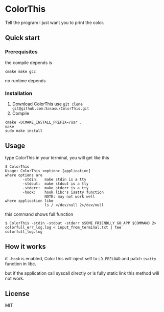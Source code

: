 # ColorThis

Tell the program I just want you to print the color.

## Quick start

### Prerequisites

the compile depends is

```
cmake make gcc
```

no runtime depends

### Installation

1. Download ColorThis use `git clone git@github.com:Sasasu/ColorThis.git`
2. Compile

```shell
cmake -DCMAKE_INSTALL_PREFIX=/usr .
make
sudo make install
```

## Usage

type ColorThis in your terminal, you will get like this

```shell
$ ColorThis
Usage: ColorThis <option> [application]
where options are
        -stdin:   make stdin is a tty
        -stdout:  make stdout is a tty
        -stderr:  make stderr is a tty
        -hook:    hook libc's isatty function
                  NOTE: may not work well
where application like
                  ls / </dev/null 2>/dev/null
```

this command shows full function

```
$ ColorThis -stdin -stdout -stderr $SOME_FRIENDLLY_GO_APP $COMMAND 2> colorfull_err_log.log < input_from_terminal.txt | tee colorfull_log.log
```

## How it works

if `-hook` is enabled, ColorThis will inject self to `LD_PRELOAD` and patch `isatty` function in libc.

but if the application call syscall directly or is fully static link this method will not work.

## License

MIT
